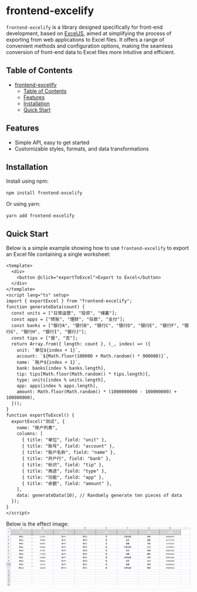 # frontend-excelify

`frontend-excelify` is a library designed specifically for front-end development, based on [ExcelJS](https://github.com/exceljs/exceljs), aimed at simplifying the process of exporting from web applications to Excel files. It offers a range of convenient methods and configuration options, making the seamless conversion of front-end data to Excel files more intuitive and efficient.

## Table of Contents

- [frontend-excelify](#frontend-excelify)
  - [Table of Contents](#table-of-contents)
  - [Features](#features)
  - [Installation](#installation)
  - [Quick Start](#quick-start)

## Features

- Simple API, easy to get started
- Customizable styles, formats, and data transformations

## Installation

Install using npm:

`npm install frontend-excelify`

Or using yarn:

`yarn add frontend-excelify`

## Quick Start

Below is a simple example showing how to use `frontend-excelify` to export an Excel file containing a single worksheet:

```
<template>
  <div>
    <button @click="exportToExcel">Export to Excel</button>
  </div>
</template>
<script lang="ts" setup>
import { exportExcel } from "frontend-excelify";
function generateData(count) {
  const units = ["日常运营", "投资", "储蓄"];
  const apps = ["转账", "理财", "存款", "支付"];
  const banks = ["银行A", "银行B", "银行C", "银行D", "银行E", "银行F", "银行G", "银行H", "银行I", "银行J"];
  const tips = ["是", "否"];
  return Array.from({ length: count }, (_, index) => ({
    unit: `单位${index + 1}`,
    account: `${Math.floor(100000 + Math.random() * 900000)}`,
    name: `账户${index + 1}`,
    bank: banks[index % banks.length],
    tip: tips[Math.floor(Math.random() * tips.length)],
    type: units[index % units.length],
    app: apps[index % apps.length],
    amount: Math.floor(Math.random() * (1000000000 - 100000000) + 100000000),
  }));
}
function exportToExcel() {
  exportExcel("测试", {
    name: "账户列表",
    columns: [
      { title: "单位", field: "unit" },
      { title: "账号", field: "account" },
      { title: "账户名称", field: "name" },
      { title: "开户行", field: "bank" },
      { title: "标识", field: "tip" },
      { title: "用途", field: "type" },
      { title: "功能", field: "app" },
      { title: "余额", field: "amount" },
    ],
    data: generateData(10), // Randomly generate ten pieces of data
  });
}
</script>
```

Below is the effect image:
![Effect Image](https://github.com/isamxus/frontend-excelify-assets/blob/09bd3b36d1868f669ef02bfc64157133da9b5776/%E5%9F%BA%E7%A1%80%E5%AF%BC%E5%87%BA.png)
